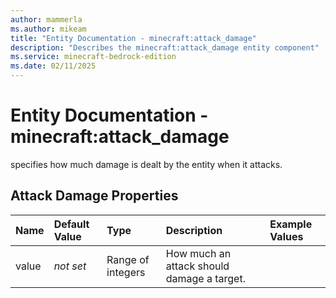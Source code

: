 ```yaml
---
author: mammerla
ms.author: mikeam
title: "Entity Documentation - minecraft:attack_damage"
description: "Describes the minecraft:attack_damage entity component"
ms.service: minecraft-bedrock-edition
ms.date: 02/11/2025 
---
```


# Entity Documentation - minecraft:attack_damage

specifies how much damage is dealt by the entity when it attacks.


## Attack Damage Properties

|Name       |Default Value |Type |Description |Example Values |
|:----------|:-------------|:----|:-----------|:------------- |
| value | *not set* | Range of integers | How much an attack should damage a target. |  | 